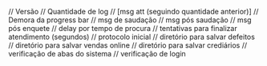 // Versão
// Quantidade de log
// [msg att (seguindo quantidade anterior)]
// Demora da progress bar
// msg de saudação
// msg pós saudação
// msg pós enquete
// delay por tempo de procura
// tentativas para finalizar atendimento (segundos)
// protocolo inicial
// diretório para salvar defeitos
// diretório para salvar vendas online
// diretório para salvar crediários
// verificação de abas do sistema
// verificação de login
